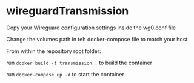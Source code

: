 # wireguardTransmission

Copy your Wireguard configuration settings inside the wg0.conf file 

Change the volumes path in teh docker-compose file to match your host

From within the repository root folder:

run ``dcoker build -t transmission .`` to build the container

run ``docker-compose up -d`` to start the container 

